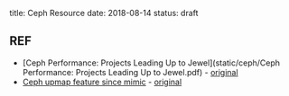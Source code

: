 title: Ceph Resource
date: 2018-08-14
status: draft

## REF

* [Ceph Performance: Projects Leading Up to Jewel](static/ceph/Ceph Performance: Projects Leading Up to Jewel.pdf) - [original](https://www.slideshare.net/Red_Hat_Storage/ceph-performance-projects-leading-up-to-jewel-61050682)
* [Ceph upmap feature since mimic](static/ceph/ceph-upmap.pdf) - [original](https://indico.cern.ch/event/669931/contributions/2742401/attachments/1533434/2401109/upmap.pdf)
